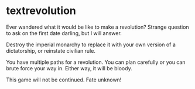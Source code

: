 # textrevolution

Ever wandered what it would be like to make a revolution? Strange question to ask on the first date darling, but I will answer. 

Destroy the imperial monarchy to replace it with your own version of a dictatorship, or reinstate civilian rule.

You have multiple paths for a revolution. You can plan carefully or you can brute force your way in. Either way, it will be bloody.


This game will not be continued. Fate unknown!

